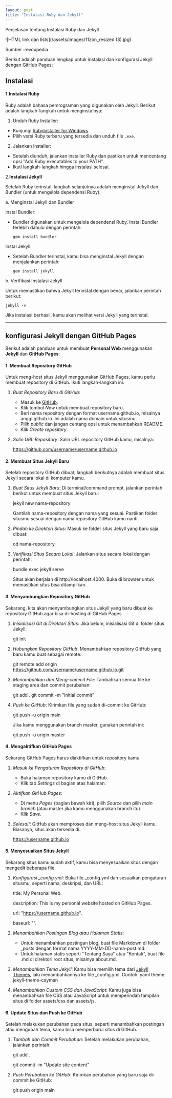 ```yaml
---
layout: post
title: "Instalasi Ruby dan Jekyll"
---
```

Penjelasan tentang Instalasi Ruby dan Jekyll

![HTML link dan lists](/assets/images/11zon_resized (3).jpg)

Sumber :revoupedia

Berikut adalah panduan lengkap untuk instalasi dan konfigurasi Jekyll dengan GitHub Pages:

## Instalasi 

#### 1.**Instalasi Ruby**

Ruby adalah bahasa pemrograman yang digunakan oleh Jekyll. Berikut adalah langkah-langkah untuk menginstalnya:

   1. Unduh Ruby Installer:
   - Kunjungi [RubyInstaller for Windows](https://rubyinstaller.org/).
   - Pilih versi Ruby terbaru yang tersedia dan unduh file `.exe`.
   
   2. Jalankan Installer:
   - Setelah diunduh, jalankan installer Ruby dan pastikan untuk mencentang opsi "Add Ruby executables to your PATH".
   - Ikuti langkah-langkah hingga instalasi selesai.

 2.**Instalasi Jekyll**

Setelah Ruby terinstal, langkah selanjutnya adalah menginstal Jekyll dan Bundler (untuk mengelola dependensi Ruby).

  a. Menginstal Jekyll dan Bundler

Instal Bundler:
   - Bundler digunakan untuk mengelola dependensi Ruby. Instal Bundler terlebih dahulu dengan perintah:
     ```
     gem install bundler
     ```
Instal Jekyll:
   - Setelah Bundler terinstal, kamu bisa menginstal Jekyll dengan menjalankan perintah:
     ```
     gem install jekyll
     ```

 b. Verifikasi Instalasi Jekyll

Untuk memastikan bahwa Jekyll terinstal dengan benar, jalankan perintah berikut:
```
jekyll -v
```
Jika instalasi berhasil, kamu akan melihat versi Jekyll yang terinstal.

---
## konfigurasi Jekyll dengan GitHub Pages

Berikut adalah panduan untuk membuat **Personal Web** menggunakan **Jekyll** dan **GitHub Pages**:

#### 1. Membuat Repository GitHub

Untuk meng-host situs Jekyll menggunakan GitHub Pages, kamu perlu membuat repository di GitHub. Ikuti langkah-langkah ini:

1. *Buat Repository Baru di GitHub*:
   - Masuk ke [GitHub](https://github.com/).
   - Klik tombol *New* untuk membuat repository baru.
   - Beri nama repository dengan format username.github.io, misalnya anggi.github.io. Ini adalah nama domain untuk situsmu.
   - Pilih *public* dan jangan centang opsi untuk menambahkan README.
   - Klik *Create repository*.

2. *Salin URL Repository*:
   Salin URL repository GitHub kamu, misalnya:
   
   https://github.com/username/username.github.io
   

#### 2. Membuat Situs Jekyll Baru

Setelah repository GitHub dibuat, langkah berikutnya adalah membuat situs Jekyll secara lokal di komputer kamu.

1. *Buat Situs Jekyll Baru*:
   Di terminal/command prompt, jalankan perintah berikut untuk membuat situs Jekyll baru:
   
   jekyll new nama-repository
   
   Gantilah nama-repository dengan nama yang sesuai. Pastikan folder situsmu sesuai dengan nama repository GitHub kamu nanti.

2. *Pindah ke Direktori Situs*:
   Masuk ke folder situs Jekyll yang baru saja dibuat:
   
   cd nama-repository
   

3. *Verifikasi Situs Secara Lokal*:
   Jalankan situs secara lokal dengan perintah:
   
   bundle exec jekyll serve
   
   Situs akan berjalan di http://localhost:4000. Buka di browser untuk memastikan situs bisa ditampilkan.

#### 3. Menyambungkan Repository GitHub

Sekarang, kita akan menyambungkan situs Jekyll yang baru dibuat ke repository GitHub agar bisa di-hosting di GitHub Pages.

1. *Inisialisasi Git di Direktori Situs*:
   Jika belum, inisialisasi Git di folder situs Jekyll:
   
   git init
   

2. *Hubungkan Repository GitHub*:
   Menambahkan repository GitHub yang baru kamu buat sebagai remote:
   
   git remote add origin https://github.com/username/username.github.io.git
   

3. *Menambahkan dan Meng-commit File*:
   Tambahkan semua file ke staging area dan commit perubahan:
   
   git add .
   git commit -m "Initial commit"
   

4. *Push ke GitHub*:
   Kirimkan file yang sudah di-commit ke GitHub:
   
   git push -u origin main
   
   Jika kamu menggunakan branch master, gunakan perintah ini:
   
   git push -u origin master
   

#### 4. Mengaktifkan GitHub Pages

Sekarang GitHub Pages harus diaktifkan untuk repository kamu.

1. *Masuk ke Pengaturan Repository di GitHub*:
   - Buka halaman repository kamu di GitHub.
   - Klik tab *Settings* di bagian atas halaman.

2. *Aktifkan GitHub Pages*:
   - Di menu *Pages* (bagian bawah kiri), pilih *Source* dan pilih *main branch* (atau master jika kamu menggunakan branch itu).
   - Klik *Save*.

3. *Selesai!*:
   GitHub akan memproses dan meng-host situs Jekyll kamu. Biasanya, situs akan tersedia di:
   
   https://username.github.io
   

#### 5. Menyesuaikan Situs Jekyll

Sekarang situs kamu sudah aktif, kamu bisa menyesuaikan situs dengan mengedit beberapa file.

1. *Konfigurasi _config.yml*:
   Buka file _config.yml dan sesuaikan pengaturan situsmu, seperti nama, deskripsi, dan URL:
   
   title: My Personal Web.

   description: This is my personal website hosted on GitHub Pages.

   url: "https://username.github.io".

   baseurl: "".
   

2. *Menambahkan Postingan Blog atau Halaman Statis*:
   - Untuk menambahkan postingan blog, buat file Markdown di folder _posts dengan format nama YYYY-MM-DD-nama-post.md.
   - Untuk halaman statis seperti "Tentang Saya" atau "Kontak", buat file .md di direktori root situs, misalnya about.md.

3. *Menambahkan Tema Jekyll*:
   Kamu bisa memilih tema dari [Jekyll Themes](https://jekyllrb.com/docs/themes/), lalu menambahkannya ke file _config.yml. Contoh:
   yaml
   theme: jekyll-theme-cayman
   

4. *Menambahkan Custom CSS dan JavaScript*:
   Kamu juga bisa menambahkan file CSS atau JavaScript untuk memperindah tampilan situs di folder assets/css dan assets/js.

#### 6. Update Situs dan Push ke GitHub

Setelah melakukan perubahan pada situs, seperti menambahkan postingan atau mengubah tema, kamu bisa memperbarui situs di GitHub.

1. *Tambah dan Commit Perubahan*:
   Setelah melakukan perubahan, jalankan perintah:
   
   git add .

   git commit -m "Update site content"
   

2. *Push Perubahan ke GitHub*:
   Kirimkan perubahan yang baru saja di-commit ke GitHub:
   
   git push origin main